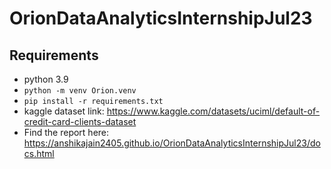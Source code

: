 # OrionDataAnalyticsInternshipJul23

## Requirements

- python 3.9
- `python -m venv Orion.venv`
- `pip install -r requirements.txt`
- kaggle dataset link: https://www.kaggle.com/datasets/uciml/default-of-credit-card-clients-dataset
- Find the report here: https://anshikajain2405.github.io/OrionDataAnalyticsInternshipJul23/docs.html
